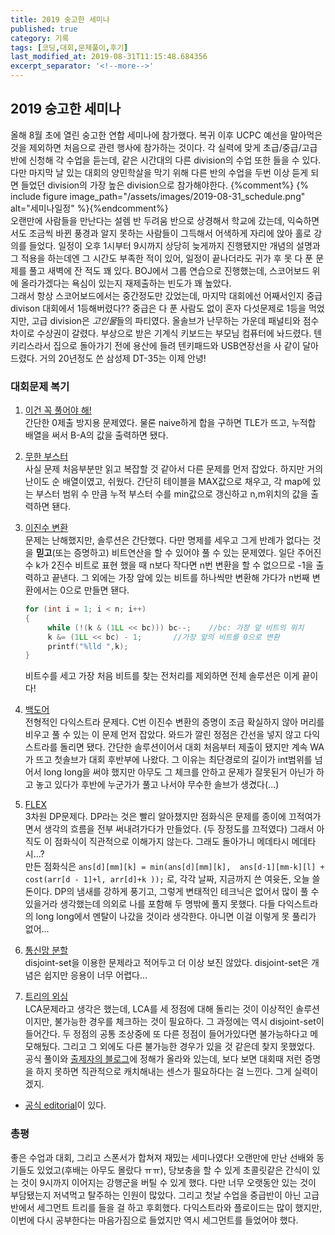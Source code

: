 ```yaml
---
title: 2019 숭고한 세미나
published: true
category: 기록
tags: [코딩,대회,문제풀이,후기]
last_modified_at: 2019-08-31T11:15:48.684356
excerpt_separator: '<!--more-->'
---
```


## 2019 숭고한 세미나

올해 8월 초에 열린 숭고한 연합 세미나에 참가했다. 복귀 이후 UCPC 예선을 말아먹은 것을 제외하면 처음으로 관련 행사에 참가하는 것이다. <!--more-->각 실력에 맞게 초급/중급/고급반에 신청해 각 수업을 듣는데, 같은 시간대의 다른 division의 수업 또한 들을 수 있다. 다만 마지막 날 있는 대회의 양민학살을 막기 위해 다른 반의 수업을 두번 이상 듣게 되면 들었던 division의 가장 높은 division으로 참가해야한다.   {%comment%} {% include figure image_path="/assets/images/2019-08-31_schedule.png" alt="세미나일정" %}{%endcomment%}  
오랜만에 사람들을 만난다는 설렘 반 두려움 반으로 상경해서 학교에 갔는데, 익숙하면서도 조금씩 바뀐 풍경과 알지 못하는 사람들이 그득해서 어색하게 자리에 앉아 홀로 강의를 들었다. 일정이 오후 1시부터 9시까지 상당히 늦게까지 진행됐지만 개념의 설명과 그 적용을 하는데엔 그 시간도 부족한 적이 있어, 일정이 끝나더라도 귀가 후 못 다 푼 문제를 풀고 새벽에 잔 적도 꽤 있다. BOJ에서 그룹 연습으로 진행했는데, 스코어보드 위에 올라가겠다는 욕심이 있는지 재제출하는 빈도가 꽤 높았다.  
그래서 항상 스코어보드에서는 중간정도만 갔었는데, 마지막 대회에선 어째서인지 중급 divison 대회에서 1등해버렸다?? 중급은 다 푼 사람도 없이 혼자 다섯문제로 1등을 먹었지만, 고급 division은 *고인물*들의 파티였다. 올솔브가 난무하는 가운데 패널티와 점수차이로 수상권이 갈렸다. 부상으로 받은 기계식 키보드는 부모님 컴퓨터에 놔드렸다. 텐키리스라서 집으로 돌아가기 전에 용산에 들려 텐키패드와 USB연장선을 사 같이 달아드렸다. 거의 20년정도 쓴 삼성제 DT-35는 이제 안녕!  

### 대회문제 복기

1. [이건 꼭 풀어야 해!](https://www.acmicpc.net/problem/17390)  
   간단한 0제출 방지용 문제였다. 물론 naive하게 합을 구하면 TLE가 뜨고, 누적합 배열을 써서 B-A의 값을 출력하면 됐다.
2. [무한 부스터](https://www.acmicpc.net/problem/17391)  
   사실 문제 처음부분만 읽고 복잡할 것 같아서 다른 문제를 먼저 잡았다. 하지만 거의 난이도 순 배열이였고, 쉬웠다. 간단히 테이블을 MAX값으로 채우고, 각 map에 있는 부스터 범위 수 만큼 누적 부스터 수를 min값으로 갱신하고 n,m위치의 값을 출력하면 됀다.
3. [이진수 변환](https://www.acmicpc.net/problem/17395)  
   문제는 난해했지만, 솔루션은 간단했다. 다만 명제를 세우고 그게 반례가 없다는 것을 **믿고**(또는 증명하고) 비트연산을 할 수 있어야 풀 수 있는 문제였다. 일단 주어진 수 k가 2진수 비트로 표현 했을 때 n보다 작다면 n번 변환을 할 수 없으므로 -1을 출력하고 끝낸다. 그 외에는 가장 앞에 있는 비트를 하나씩만 변환해 가다가 n번째 변환에서는 0으로 만들면 됀다.  

   ```C++
   for (int i = 1; i < n; i++)
   {
        while (!(k & (1LL << bc))) bc--;    //bc: 가장 앞 비트의 위치
        k &= (1LL << bc) - 1;       //가장 앞의 비트를 0으로 변환
        printf("%lld ",k);
   }
   ```

   비트수를 세고 가장 처음 비트를 찾는 전처리를 제외하면 전체 솔루션은 이게 끝이다!  
4. [백도어](https://www.acmicpc.net/problem/17396)  
   전형적인 다익스트라 문제다. C번 이진수 변환의 증명이 조금 확실하지 않아 머리를 비우고 풀 수 있는 이 문제 먼저 잡았다. 와드가 깔린 정점은 간선을 넣지 않고 다익스트라를 돌리면 됐다. 간단한 솔루션이어서 대회 처음부터 제출이 됐지만 계속 WA가 뜨고 첫솔브가 대회 후반부에 나왔다. 그 이유는 최단경로의 길이가 int범위를 넘어서 long long을 써야 했지만 아무도 그 체크를 안하고 문제가 잘못된거 아닌가 하고 놓고 있다가 후반에 누군가가 풀고 나서야 무수한 솔브가 생겼다(...)
5. [FLEX](https://www.acmicpc.net/problem/17397)  
   3차원 DP문제다. DP라는 것은 빨리 알아챘지만 점화식은 문제를 종이에 끄적여가면서 생각의 흐름을 전부 써내려가다가 만들었다. (두 장정도를 끄적였다) 그래서 아직도 이 점화식이 직관적으로 이해가지 않는다. 그래도 돌아가니 메데타시 메데타시...?  
   만든 점화식은 ```ans[d][mm][k] = min(ans[d][mm][k],  ans[d-1][mm-k][l] + cost(arr[d - 1]+l, arr[d]+k ));``` 로, 각각 날짜, 지금까지 쓴 여윳돈, 오늘 쓸 돈이다. DP의 냄새를 강하게 풍기고, 그렇게 변태적인 테크닉은 없어서 많이 풀 수 있을거라 생각했는데 의외로 나를 포함해 두 명밖에 풀지 못했다. 다들 다익스트라의 long long에서 멘탈이 나갔을 것이라 생각한다. 아니면 이걸 이렇게 못 풀리가 없어...  
6. [통신망 분할](https://www.acmicpc.net/problem/17398)  
   disjoint-set을 이용한 문제라고 적어두고 더 이상 보진 않았다. disjoint-set은 개념은 쉽지만 응용이 너무 어렵다...
7. [트리의 외심](https://www.acmicpc.net/problem/17399)  
   LCA문제라고 생각은 했는데, LCA를 세 정점에 대해 돌리는 것이 이상적인 솔루션이지만, 불가능한 경우를 체크하는 것이 필요하다. 그 과정에는 역시 disjoint-set이 들어간다. 두 정점의 공통 조상중에 또 다른 정점이 들어가있다면 불가능하다고 메모해뒀다. 그리고 그 외에도 다른 불가능한 경우가 있을 것 같은데 찾지 못했었다. 공식 풀이와 [출제자의 블로그](https://cyberflower.github.io/2019/08/11/icpc17399.html)에 정해가 올라와 있는데, 보다 보면 대회때 저런 증명을 하지 못하면 직관적으로 캐치해내는 센스가 필요하다는 걸 느낀다. 그게 실력이겠지.  

* [공식 editorial](https://drive.google.com/file/d/1XwcQgX81fR_2ULyzXoY1DZ1Y9EsXyu-_/view)이 있다.  

### 총평

좋은 수업과 대회, 그리고 스폰서가 합쳐져 재밌는 세미나였다! 오랜만에 만난 선배와 동기들도 있었고(후배는 아무도 몰랐다 ㅠㅠ), 당보충을 할 수 있게 초콜릿같은 간식이 있는 것이 9시까지 이어지는 강행군을 버틸 수 있게 했다. 다만 너무 오랫동안 있는 것이 부담됐는지 저녁먹고 탈주하는 인원이 많았다. 그리고 첫날 수업을 중급반이 아닌 고급반에서 세그먼트 트리를 들을 걸 하고 후회했다. 다익스트라와 플로이드는 많이 했지만, 이번에 다시 공부한다는 마음가짐으로 들었지만 역시 세그먼트를 들었어야 했다.  
